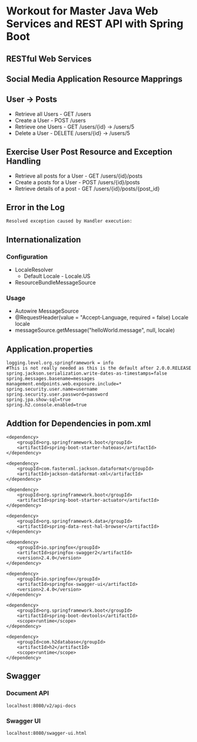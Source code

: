 # Workout for Master Java Web Services and REST API with Spring Boot

## RESTful Web Services

## Social Media Application Resource Mapprings
## User -> Posts

* Retrieve all Users    - GET       /users
* Create a User         - POST      /users
* Retrieve one Users    - GET       /users/{id} -> /users/5
* Delete a User         - DELETE    /users/{id} -> /users/5

##  Exercise User Post Resource and Exception Handling
* Retrieve all posts for a User     - GET       /users/{id}/posts
* Create a posts for a User         - POST      /users/{id}/posts
* Retrieve details of a post        - GET       /users/{id}/posts/{post_id}

## Error in the Log
```
Resolved exception caused by Handler execution:
``` 

## Internationalization
### Configuration
- LocaleResolver
    - Default Locale - Locale.US
- ResourceBundleMessageSource

### Usage
- Autowire MessageSource
- @RequestHeader(value = "Accept-Language, required = false) Locale locale
- messageSource.getMessage("helloWorld.message", null, locale) 

## Application.properties
```
logging.level.org.springframework = info
#This is not really needed as this is the default after 2.0.0.RELEASE
spring.jackson.serialization.write-dates-as-timestamps=false
spring.messages.basename=messages
management.endpoints.web.exposure.include=*
spring.security.user.name=username
spring.security.user.password=password
spring.jpa.show-sql=true
spring.h2.console.enabled=true
```

## Addtion for Dependencies in pom.xml
```
<dependency>
    <groupId>org.springframework.boot</groupId>
    <artifactId>spring-boot-starter-hateoas</artifactId>
</dependency>

<dependency>
    <groupId>com.fasterxml.jackson.dataformat</groupId>
    <artifactId>jackson-dataformat-xml</artifactId>
</dependency>

<dependency>
    <groupId>org.springframework.boot</groupId>
    <artifactId>spring-boot-starter-actuator</artifactId>
</dependency>

<dependency>
    <groupId>org.springframework.data</groupId>
    <artifactId>spring-data-rest-hal-browser</artifactId>
</dependency>

<dependency>
    <groupId>io.springfox</groupId>
    <artifactId>springfox-swagger2</artifactId>
    <version>2.4.0</version>
</dependency>

<dependency>
    <groupId>io.springfox</groupId>
    <artifactId>springfox-swagger-ui</artifactId>
    <version>2.4.0</version>
</dependency>

<dependency>
    <groupId>org.springframework.boot</groupId>
    <artifactId>spring-boot-devtools</artifactId>
    <scope>runtime</scope>
</dependency>

<dependency>
    <groupId>com.h2database</groupId>
    <artifactId>h2</artifactId>
    <scope>runtime</scope>
</dependency>

```

## Swagger
### Document API
```
localhost:8080/v2/api-docs
```
### Swagger UI
```
localhost:8080/swagger-ui.html
```